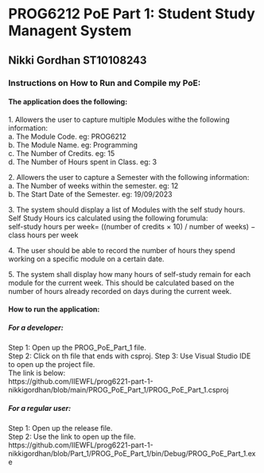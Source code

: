 <h1> PROG6212 PoE Part 1: Student Study Managent System</h1>
<h2> Nikki Gordhan ST10108243 </h2>
<h3>Instructions on How to Run and Compile my PoE:</h3>
<h4> The application does the following:</h4>
<p> 1. Allowers the user to capture multiple Modules withe the following information: </br>
   a. The Module Code. eg: PROG6212 </br>
   b. The Module Name. eg: Programming </br>
   c. The Number of Credits. eg: 15 </br>
   d. The Number of Hours spent in Class. eg: 3</p>
<p> 2. Allowers the user to capture a Semester with the following information: </br>
   a. The Number of weeks within the semester. eg: 12 </br>
   b. The Start Date of the Semester. eg: 19/09/2023</p> 
<p> 3. The system should display a list of Modules with the self study hours. Self Study Hours ics calculated using the following forumula:</br>
   self-study hours per week= ((number of credits × 10) / number of weeks) − class hours per week</p>
<p> 4. The user should be able to record the number of hours they spend working on a specific module on a certain date.</p>
<p> 5. The system shall display how many hours of self-study remain for each module for the current week. This should be calculated based on the number of hours already recorded on
days during the current week.</p>

<h4> How to run the application: </h4>
<h5> For a developer: </h5>
<p> Step 1: Open up the PROG_PoE_Part_1 file. </br>
Step 2: Click on th file that ends with csproj. 
Step 3: Use Visual Studio IDE to open up the project file. </br>
The link is below: </br>
https://github.com/IIEWFL/prog6221-part-1-nikkigordhan/blob/main/PROG_PoE_Part_1/PROG_PoE_Part_1.csproj </p>
	
<h5> For a regular user: </h5>
Step 1: Open up the release file. </br>
Step 2: Use the link to open up the file. </br> 
https://github.com/IIEWFL/prog6221-part-1-nikkigordhan/blob/Part_1/PROG_PoE_Part_1/bin/Debug/PROG_PoE_Part_1.exe </p>
